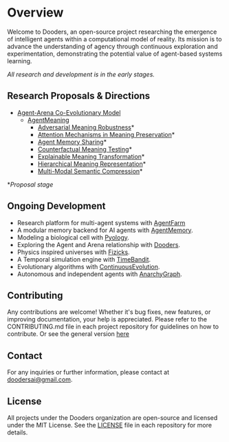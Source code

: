 # Overview

Welcome to Dooders, an open-source project researching the emergence of intelligent agents within a computational model of reality. Its mission is to advance the understanding of agency through continuous exploration and experimentation, demonstrating the potential value of agent-based systems learning.

  *All research and development is in the early stages.*

## Research Proposals & Directions
* [Agent-Arena Co-Evolutionary Model](https://rememberization.substack.com/p/out-with-training-in-with-emergence)
  * [AgentMeaning](https://github.com/Dooders/AgentMeaning)
    * [Adversarial Meaning Robustness](/proposals/adversarial_meaning_robustness_proposal.md)*
    * [Attention Mechanisms in Meaning Preservation](/proposals/attention_mechanisms_proposal.md)*
    * [Agent Memory Sharing](/proposals/agent_memory_sharing_proposal.md)*
    * [Counterfactual Meaning Testing](/proposals/counterfactual_meaning_testing_proposal.md)*
    * [Explainable Meaning Transformation](/proposals/explainable_meaning_transformation_proposal.md)*
    * [Hierarchical Meaning Representation](/proposals/hierarchical_meaning_proposal.md)*
    * [Multi-Modal Semantic Compression](/proposals/multi_modal_semantic_compression_proposal.md)*


**Proposal stage*

## Ongoing Development
- Research platform for multi-agent systems with [AgentFarm](https://github.com/Dooders/AgentFarm)
- A modular memory backend for AI agents with [AgentMemory](https://github.com/Dooders/AgentMemory).
- Modeling a biological cell with [Pyology](https://github.com/Dooders/Pyology).
- Exploring the Agent and Arena relationship with [Dooders](https://github.com/Dooders/Dooders).
- Physics inspired universes with [Fizicks](https://github.com/Dooders/Fizicks).
- A Temporal simulation engine with [TimeBandit](https://github.com/Dooders/TimeBandit).
- Evolutionary algorithms with [ContinuousEvolution](https://github.com/Dooders/ContinuousEvolution).
- Autonomous and independent agents with [AnarchyGraph](https://github.com/Dooders/AnarchyGraph).

## Contributing

Any contributions are welcome! Whether it's bug fixes, new features, or improving documentation, your help is appreciated. Please refer to the CONTRIBUTING.md file in each project repository for guidelines on how to contribute. Or see the general version [here](https://github.com/Dooders/.github/blob/main/CONTRIBUTING.md)

## Contact

For any inquiries or further information, please contact at doodersai@gmail.com.

## License

All projects under the Dooders organization are open-source and licensed under the MIT License. See the [LICENSE](https://github.com/Dooders/.github/blob/main/LICENSE) file in each repository for more details.



